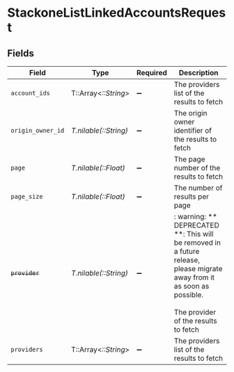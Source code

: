 # StackoneListLinkedAccountsRequest


## Fields

| Field                                                                                                                                                         | Type                                                                                                                                                          | Required                                                                                                                                                      | Description                                                                                                                                                   |
| ------------------------------------------------------------------------------------------------------------------------------------------------------------- | ------------------------------------------------------------------------------------------------------------------------------------------------------------- | ------------------------------------------------------------------------------------------------------------------------------------------------------------- | ------------------------------------------------------------------------------------------------------------------------------------------------------------- |
| `account_ids`                                                                                                                                                 | T::Array<*::String*>                                                                                                                                          | :heavy_minus_sign:                                                                                                                                            | The providers list of the results to fetch                                                                                                                    |
| `origin_owner_id`                                                                                                                                             | *T.nilable(::String)*                                                                                                                                         | :heavy_minus_sign:                                                                                                                                            | The origin owner identifier of the results to fetch                                                                                                           |
| `page`                                                                                                                                                        | *T.nilable(::Float)*                                                                                                                                          | :heavy_minus_sign:                                                                                                                                            | The page number of the results to fetch                                                                                                                       |
| `page_size`                                                                                                                                                   | *T.nilable(::Float)*                                                                                                                                          | :heavy_minus_sign:                                                                                                                                            | The number of results per page                                                                                                                                |
| ~~`provider`~~                                                                                                                                                | *T.nilable(::String)*                                                                                                                                         | :heavy_minus_sign:                                                                                                                                            | : warning: ** DEPRECATED **: This will be removed in a future release, please migrate away from it as soon as possible.<br/><br/>The provider of the results to fetch |
| `providers`                                                                                                                                                   | T::Array<*::String*>                                                                                                                                          | :heavy_minus_sign:                                                                                                                                            | The providers list of the results to fetch                                                                                                                    |